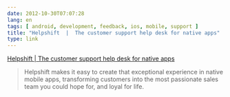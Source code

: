 ```yaml
---
date: 2012-10-30T07:07:28
lang: en
tags: [ android, development, feedback, ios, mobile, support ]
title: "Helpshift  |  The customer support help desk for native apps"
type: link
---
```


[Helpshift  |  The customer support help desk for native apps](http://www.helpshift.com/)

> Helpshift makes it easy to create that exceptional experience in
> native mobile apps, transforming customers into the most passionate
> sales team you could hope for, and loyal for life.

